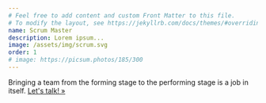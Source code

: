 ```yaml
---
# Feel free to add content and custom Front Matter to this file.
# To modify the layout, see https://jekyllrb.com/docs/themes/#overriding-theme-defaults
name: Scrum Master
description: Lorem ipsum...
image: /assets/img/scrum.svg
order: 1
# image: https://picsum.photos/185/300
---
```

Bringing a team from the forming stage to the performing stage is a job in itself.
<a class="" href="/contact-kyle">Let's talk! &raquo;</a>
